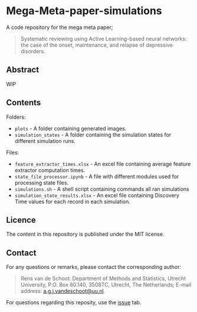 # Mega-Meta-paper-simulations

A code repository for the mega meta paper; 
>Systematic reviewing using Active Learning-based neural networks: the case of the onset, maintenance, and relapse of depressive disorders.

## Abstract

WIP

## Contents

Folders:
- `plots` - A folder containing generated images.
- `simulation_states` - A folder containing the simulation states for different simulation runs.

Files:
- `feature_extractor_times.xlsx` - An excel file containing average feature extractor computation times.
- `state_file_processor.ipynb` - A file with different modules used for processing state files.
- `simulations.sh` - A shell script containing commands all ran simulations
- `simulation_state_results.xlsx` - An excel file containing Discovery Time values for each record in each simulation.


## Licence

The content in this repository is published under the MIT license.

## Contact

For any questions or remarks, please contact the corresponding author: 
>Rens van de Schoot: Department of Methods and Statistics, Utrecht University, P.O. Box 80.140, 3508TC, Utrecht, The Netherlands; 
>E-mail address: a.g.j.vandeschoot@uu.nl.

For questions regarding this reposity, use the [issue](https://github.com/JTeijema/Mega-Meta-paper-simulations/issues) tab.

